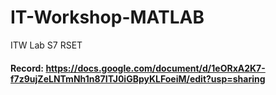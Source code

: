 # IT-Workshop-MATLAB
ITW Lab S7 RSET

#### Record: https://docs.google.com/document/d/1eORxA2K7-f7z9ujZeLNTmNh1n87ITJ0iGBpyKLFoeiM/edit?usp=sharing
